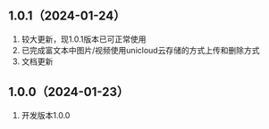 ## 1.0.1（2024-01-24）
1. 较大更新，现1.0.1版本已可正常使用
2. 已完成富文本中图片/视频使用unicloud云存储的方式上传和删除方式
2. 文档更新
## 1.0.0（2024-01-23）
1. 开发版本1.0.0

